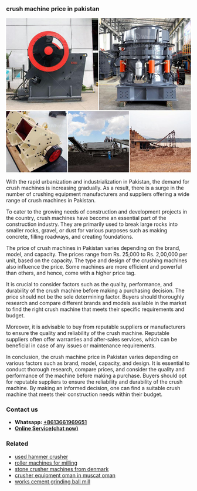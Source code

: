 <h3>crush machine price in pakistan</h3><img src='1708589384.jpg' alt=''><p>With the rapid urbanization and industrialization in Pakistan, the demand for crush machines is increasing gradually. As a result, there is a surge in the number of crushing equipment manufacturers and suppliers offering a wide range of crush machines in Pakistan.</p><p>To cater to the growing needs of construction and development projects in the country, crush machines have become an essential part of the construction industry. They are primarily used to break large rocks into smaller rocks, gravel, or dust for various purposes such as making concrete, filling roadways, and creating foundations.</p><p>The price of crush machines in Pakistan varies depending on the brand, model, and capacity. The prices range from Rs. 25,000 to Rs. 2,00,000 per unit, based on the capacity. The type and design of the crushing machines also influence the price. Some machines are more efficient and powerful than others, and hence, come with a higher price tag.</p><p>It is crucial to consider factors such as the quality, performance, and durability of the crush machine before making a purchasing decision. The price should not be the sole determining factor. Buyers should thoroughly research and compare different brands and models available in the market to find the right crush machine that meets their specific requirements and budget.</p><p>Moreover, it is advisable to buy from reputable suppliers or manufacturers to ensure the quality and reliability of the crush machine. Reputable suppliers often offer warranties and after-sales services, which can be beneficial in case of any issues or maintenance requirements.</p><p>In conclusion, the crush machine price in Pakistan varies depending on various factors such as brand, model, capacity, and design. It is essential to conduct thorough research, compare prices, and consider the quality and performance of the machine before making a purchase. Buyers should opt for reputable suppliers to ensure the reliability and durability of the crush machine. By making an informed decision, one can find a suitable crush machine that meets their construction needs within their budget.</p><h3>Contact us</h3><ul><li><strong>Whatsapp:&nbsp;<a href="https://wa.me/8613661969651">+8613661969651</a></strong></li><li><a href="https://swt.shibang-china.com/?git&amp;zhl&amp;crush machine price in pakistan"><strong>Online Service(chat now)</strong></a></li></ul><h3>Related</h3><ul><li><a href='used hammer crusher.md'>used hammer crusher</a></li><li><a href='roller machines for milling.md'>roller machines for milling</a></li><li><a href='stone crusher machines from denmark.md'>stone crusher machines from denmark</a></li><li><a href='crusher equipment oman in muscat oman.md'>crusher equipment oman in muscat oman</a></li><li><a href='works cement grinding ball mill.md'>works cement grinding ball mill</a></li></ul>